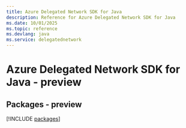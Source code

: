 ```yaml
---
title: Azure Delegated Network SDK for Java
description: Reference for Azure Delegated Network SDK for Java
ms.date: 10/01/2025
ms.topic: reference
ms.devlang: java
ms.service: delegatednetwork
---
```

# Azure Delegated Network SDK for Java - preview
## Packages - preview
[!INCLUDE [packages](delegated-network-index.md)]